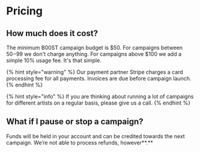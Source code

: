 # Pricing

## How much does it cost?

The minimum B00ST campaign budget is $50. For campaigns between $50-$99 we don't charge anything. For campaigns above $100 we add a simple 10% usage fee.  It's that simple. 

{% hint style="warning" %}
Our payment partner Stripe charges a card processing fee for all payments. Invoices are due before campaign launch. 
{% endhint %}

{% hint style="info" %}
If you are thinking about running a lot of campaigns for different artists on a regular basis, please give us a call.
{% endhint %}

## **What if I pause or stop a campaign?**

Funds will be held in your account and can be credited towards the next campaign. We’re not able to process refunds, however**.**

